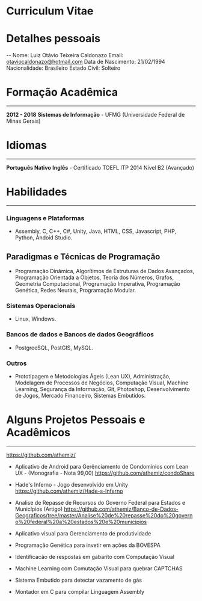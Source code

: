 # Curriculum Vitae 

# Detalhes pessoais
--
Nome: Luiz Otávio Teixeira Caldonazo
Email: otaviocaldonazo@hotmail.com
Data de Nascimento: 21/02/1994
Nacionalidade: Brasileiro
Estado Civil: Solteiro

# Formação Acadêmica
---
**2012 - 2018** 
**Sistemas de Informação** - UFMG (Universidade Federal de Minas Gerais)

# Idiomas
---
**Português Nativo**
**Inglês** - Certificado TOEFL ITP 2014 Nivel B2 (Avançado)

# Habilidades
---

### Linguagens e Plataformas
- Assembly, C, C++, C#, Unity, Java, HTML, CSS, Javascript, PHP, Python, Andoid Studio. 

## Paradigmas e Técnicas de Programação
 - Programação Dinâmica, Algorítimos de Estruturas de Dados Avançados, Programação Orientada a Objetos, Teoria dos Números, Grafos, Geometria Computacional, Programação Imperativa, Programação Genética, Redes Neurais, Programação Modular.

### Sistemas Operacionais
- Linux, Windows.

### Bancos de dados e Bancos de dados Geográficos
- PostgreeSQL, PostGIS, MySQL.

### Outros
- Prototipagem e Metodologias Ágeis (Lean UX), Administração, Modelagem de Processos de Negócios, Computação Visual, Machine Learning, Segurança da Informação, Git, Photoshop, Desenvolvimento de Jogos, Mercado Financeiro, Sistemas Embutidos.

# Alguns Projetos Pessoais e Acadêmicos
---
https://github.com/athemiz/

- Aplicativo de Android para Gerênciamento de Condomínios com Lean UX - (Monografia - Nota 99,00)
https://github.com/athemiz/condoShare

- Hade's Inferno - Jogo desenvolvido em Unity
 https://github.com/athemiz/Hade-s-Inferno

- Analise de Repasse de Recursos do Governo Federal para Estados e Municípios (Artigo)
https://github.com/athemiz/Banco-de-Dados-Geograficos/tree/master/Analise%20de%20repasse%20do%20governo%20federal%20a%20estados%20e%20municipios

- Aplicativo visual para Gerenciamento de produtividade

- Programação Genética para invetir em ações da BOVESPA

- Identificacão de respostas em gabarito com Computação Visual

- Machine Learning com Comutação Visual para quebrar CAPTCHAS

- Sistema Embutido para detectar vazamento de gás

- Montador em C para compilar Linguagem Assembly
